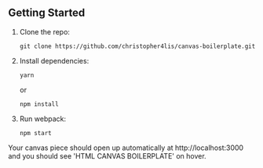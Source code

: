 

## Getting Started

1.  Clone the repo:

        git clone https://github.com/christopher4lis/canvas-boilerplate.git

2.  Install dependencies:

        yarn

    or

        npm install

3.  Run webpack:

        npm start

Your canvas piece should open up automatically at http://localhost:3000 and you should see 'HTML CANVAS BOILERPLATE' on hover.
